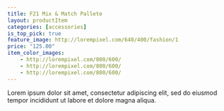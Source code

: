 ```yaml
---
title: F21 Mix & Match Pallete
layout: productItem
categories: [accessories]
is_top_pick: true
feature_image: http://lorempixel.com/640/400/fashion/1
price: "125.00"
item_color_images:
    - http://lorempixel.com/800/600/
    - http://lorempixel.com/800/600/
    - http://lorempixel.com/800/600/
---
```


Lorem ipsum dolor sit amet, consectetur adipiscing elit, sed do eiusmod tempor incididunt ut labore et dolore magna aliqua.
